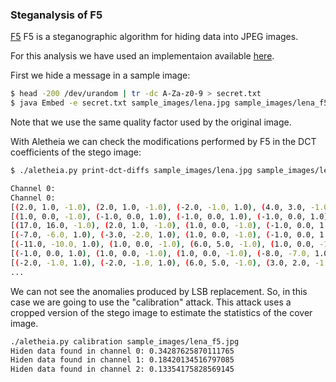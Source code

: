
### Steganalysis of F5


[F5](https://dl.acm.org/citation.cfm?id=731875) F5 is a steganographic algorithm for hiding data into JPEG images.

For this analysis we have used an implementaion available [here](https://github.com/daniellerch/stego-collection/tree/master/F5).



First we hide a message in a sample image:

```bash
$ head -200 /dev/urandom | tr -dc A-Za-z0-9 > secret.txt
$ java Embed -e secret.txt sample_images/lena.jpg sample_images/lena_f5.jpg -q 92
```

Note that we use the same quality factor used by the original image.


With Aletheia we can check the modifications performed by F5 in the DCT coefficients of the stego image:


```bash
$ ./aletheia.py print-dct-diffs sample_images/lena.jpg sample_images/lena_f5.jpg

Channel 0:
Channel 0:
[(2.0, 1.0, -1.0), (2.0, 1.0, -1.0), (-2.0, -1.0, 1.0), (4.0, 3.0, -1.0), (1.0, 0.0, -1.0)]
[(1.0, 0.0, -1.0), (-1.0, 0.0, 1.0), (-1.0, 0.0, 1.0), (-1.0, 0.0, 1.0), (-1.0, 0.0, 1.0)]
[(17.0, 16.0, -1.0), (2.0, 1.0, -1.0), (1.0, 0.0, -1.0), (-1.0, 0.0, 1.0), (-1.0, 0.0, 1.0)]
[(-7.0, -6.0, 1.0), (-3.0, -2.0, 1.0), (1.0, 0.0, -1.0), (-1.0, 0.0, 1.0), (11.0, 10.0, -1.0)]
[(-11.0, -10.0, 1.0), (1.0, 0.0, -1.0), (6.0, 5.0, -1.0), (1.0, 0.0, -1.0), (-1.0, 0.0, 1.0)]
[(-1.0, 0.0, 1.0), (1.0, 0.0, -1.0), (1.0, 0.0, -1.0), (-8.0, -7.0, 1.0), (-6.0, -5.0, 1.0)]
[(-2.0, -1.0, 1.0), (-2.0, -1.0, 1.0), (6.0, 5.0, -1.0), (3.0, 2.0, -1.0), (-1.0, 0.0, 1.0)]
...
```

We can not see the anomalies produced by LSB replacement. So, in this case we are going to use the "calibration" attack. This attack uses a cropped version of the stego image to estimate the statistics of the cover image.


```bash
./aletheia.py calibration sample_images/lena_f5.jpg 
Hiden data found in channel 0: 0.34287625870111765
Hiden data found in channel 1: 0.18420134516797085
Hiden data found in channel 2: 0.13354175828569145
```













